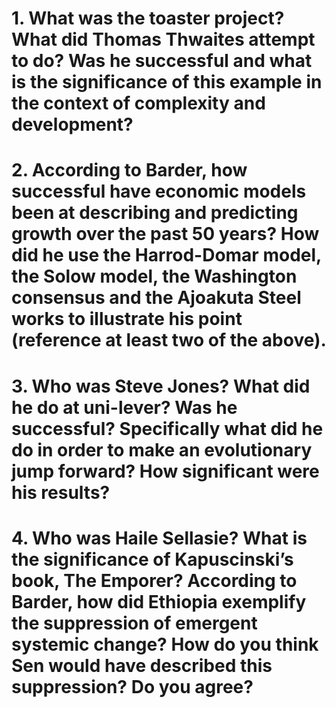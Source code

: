 # 1. What was the toaster project? What did Thomas Thwaites attempt to do? Was he successful and what is the significance of this example in the context of complexity and development?
# 2. According to Barder, how successful have economic models been at describing and predicting growth over the past 50 years?  How did he use the Harrod-Domar model, the Solow model, the Washington consensus and the Ajoakuta Steel works to illustrate his point (reference at least two of the above).
# 3. Who was Steve Jones? What did he do at uni-lever? Was he successful?  Specifically what did he do in order to make an evolutionary jump forward?  How significant were his results?
# 4. Who was Haile Sellasie?  What is the significance of Kapuscinski’s book, The Emporer?  According to Barder, how did Ethiopia exemplify the suppression of emergent systemic change?  How do you think Sen would have described this suppression? Do you agree?

